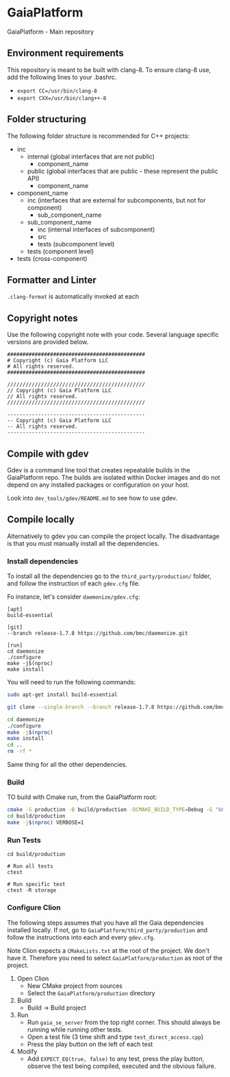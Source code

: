 # GaiaPlatform
GaiaPlatform - Main repository

## Environment requirements

This repository is meant to be built with clang-8. To ensure clang-8 use, add the following lines to your .bashrc.

* ```export CC=/usr/bin/clang-8```
* ```export CXX=/usr/bin/clang++-8```

## Folder structuring

The following folder structure is recommended for C++ projects:

* inc
  * internal (global interfaces that are not public)
    * component_name
  * public (global interfaces that are public - these represent the public API)
    * component_name
* component_name
  * inc (interfaces that are external for subcomponents, but not for component)
    * sub\_component\_name
  * sub\_component\_name
    * inc (internal interfaces of subcomponent)
    * src
    * tests (subcomponent level)
  * tests (component level)
* tests (cross-component)

## Formatter and Linter

`.clang-format` is automatically invoked at each 

## Copyright notes

Use the following copyright note with your code. Several language specific versions are provided below.

```
#############################################
# Copyright (c) Gaia Platform LLC
# All rights reserved.
#############################################

/////////////////////////////////////////////
// Copyright (c) Gaia Platform LLC
// All rights reserved.
/////////////////////////////////////////////

---------------------------------------------
-- Copyright (c) Gaia Platform LLC
-- All rights reserved.
---------------------------------------------
```

## Compile with gdev

Gdev is a command line tool that creates repeatable builds in the GaiaPlatform repo. The builds are
isolated within Docker images and do not depend on any installed packages or configuration on your
host.

Look into `dev_tools/gdev/README.md` to see how to use gdev. 

## Compile locally 

Alternatively to gdev you can compile the project locally. The disadvantage is that you must manually install all the 
dependencies. 

### Install dependencies 

To install all the dependencies go to the `third_party/production/` folder, and follow the instruction of each `gdev.cfg`
file.

Fo instance, let's consider `daemonize/gdev.cfg`:

```text
[apt]
build-essential

[git]
--branch release-1.7.8 https://github.com/bmc/daemonize.git

[run]
cd daemonize
./configure
make -j$(nproc)
make install
```
You will need to run the following commands:

```bash
sudo apt-get install build-essential

git clone --single-branch --branch release-1.7.8 https://github.com/bmc/daemonize.git

cd daemonize
./configure
make -j$(nproc)
make install
cd ..
rm -rf *
```

Same thing for all the other dependencies.

### Build

TO build with Cmake run, from the GaiaPlatform root:

```bash
cmake -S production -B build/production -DCMAKE_BUILD_TYPE=Debug -G "Unix Makefiles"
cd build/production
make -j$(nproc) VERBOSE=1
```

### Run Tests

```
cd build/production

# Run all tests
ctest

# Run specific test
ctest -R storage
```

### Configure Clion

The following steps assumes that you have all the Gaia dependencies installed
locally. If not, go to `GaiaPlatform/third_party/production` and follow the
instructions into each and every `gdev.cfg`.

Note Clion expects a `CMakeLists.txt` at the root of the project. We don't have it. Therefore you need to select 
`GaiaPlatform/production` as root of the project.

1. Open Clion
   - New CMake project from sources
   - Select the `GaiaPlatform/production` directory
2. Build
   - Build ->  Build project
3. Run
   - Run `gaia_se_server` from the top right corner. This should always be running while running other tests.
   - Open a test file (3 time shift and type `test_direct_access.cpp`)
   - Press the play button on the left of each test
4. Modify
   - Add `EXPECT_EQ(true, false)` to any test, press the play button, observe the
     test being compiled, executed and the obvious failure.

